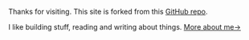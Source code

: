 Thanks for visiting. This site is forked from this [GitHub repo][1].

I like building stuff, reading and writing about things. [More about me→][2]

[1]: https://github.com/nason/nason.github.io/tree/source
[2]: /about/
